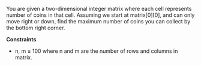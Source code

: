 You are given a two-dimensional integer matrix where each cell represents number of coins in that cell. Assuming we start at matrix[0][0], and can only move right or down, find the maximum number of coins you can collect by the bottom right corner.

**Constraints**

- n, m ≤ 100 where n and m are the number of rows and columns in matrix.